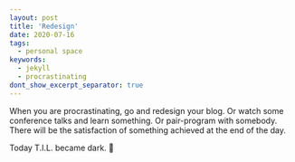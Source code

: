 ```yaml
---
layout: post
title: 'Redesign'
date: 2020-07-16
tags:
  - personal space
keywords:
  - jekyll
  - procrastinating
dont_show_excerpt_separator: true
---
```


When you are procrastinating, go and redesign your blog. Or watch some conference talks and learn something. Or pair-program with somebody. There will be the satisfaction of something achieved at the end of the day.

Today T.I.L. became dark. 🎨
